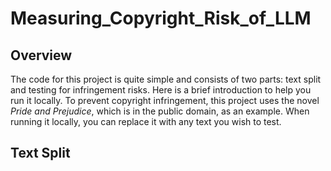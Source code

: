 # Measuring_Copyright_Risk_of_LLM

## Overview
The code for this project is quite simple and consists of two parts: text split and testing for infringement risks. Here is a brief introduction to help you run it locally. To prevent copyright infringement, this project uses the novel *Pride and Prejudice*, which is in the public domain, as an example. When running it locally, you can replace it with any text you wish to test.

## Text Split
